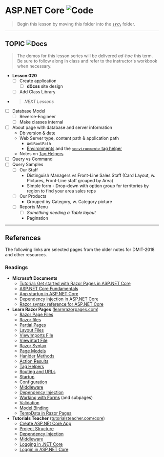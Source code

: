 # ASP.NET Core ![Code](https://img.shields.io/badge/Code%20Status-Demo-blueviolet?logo=Visual%20Studio%20Code&labelColor=indigo)

> Begin this lesson by moving this folder into the [`src\`](../../src/) folder.

----

## TOPIC ![Docs](https://img.shields.io/badge/Documentation%20Status-~10%25%20Minimal%20Outline-lightgrey?logo=Read%20the%20Docs)

> The demos for this lesson series will be delivered *ad-hoc* this term. Be sure to follow along in class and refer to the instructor's workbook when necessary.

- **Lesson 020**
  - [ ] Create application
    - [ ] **d0css** site design
  - [ ] Add Class Library
- > *NEXT Lessons*
- [ ] Database Model
  - [ ] Reverse-Engineer
  - [ ] Make classes internal
- [ ] About page with database and server information
  - Db version & date
  - Web Server type, content path & application path
    - `WebRootPath`
    - [Environments](https://docs.microsoft.com/en-us/aspnet/core/fundamentals/environments?view=aspnetcore-5.0) and the [`<environment>` tag helper](https://docs.microsoft.com/en-us/aspnet/core/mvc/views/tag-helpers/built-in/environment-tag-helper?view=aspnetcore-5.0)
  - Notes on [Tag Helpers](https://docs.microsoft.com/en-us/aspnet/core/mvc/views/tag-helpers/built-in/?view=aspnetcore-5.0)
- [ ] Query vs Command
- [ ] Query Samples
  - [ ] Our Staff
    - Distinguish Managers vs Front-Line Sales Staff (Card Layout, w. Pictures, Front-Line staff grouped by Area)
    - Simple form - Drop-down with option group for territories by region to find your area sales reps
  - [ ] Our Products
    - Grouped by Category, w. Category picture
  - [ ] Reports Menu
    - [ ] *Something needing a Table layout*
    - Pagination

----

## References

The following links are selected pages from the older notes for DMIT-2018 and other resources.

### Readings

- **Microsoft Documents**
  - [Tutorial: Get started with Razor Pages in ASP.NET Core](https://docs.microsoft.com/en-us/aspnet/core/tutorials/razor-pages/razor-pages-start?view=aspnetcore-5.0&tabs=visual-studio)
  - [ASP.NET Core Fundamentals](https://docs.microsoft.com/en-us/aspnet/core/fundamentals/?view=aspnetcore-5.0&tabs=windows)
  - [App startup in ASP.NET Core](https://docs.microsoft.com/en-us/aspnet/core/fundamentals/startup?view=aspnetcore-5.0)
  - [Dependency injection in ASP.NET Core](https://docs.microsoft.com/en-us/aspnet/core/fundamentals/dependency-injection?view=aspnetcore-5.0)
  - [Razor syntax reference for ASP.NET Core](https://docs.microsoft.com/en-us/aspnet/core/mvc/views/razor?view=aspnetcore-5.0)
- **Learn Razor Pages** ([learnrazorpages.com](https://www.learnrazorpages.com/))
  - [Razor Page Files](https://www.learnrazorpages.com/razor-pages)
  - [Razor files](https://www.learnrazorpages.com/razor-pages/files/)
  - [Partial Pages](https://www.learnrazorpages.com/razor-pages/partial-pages)
  - [Layout Files](https://www.learnrazorpages.com/razor-pages/files/layout)
  - [ViewImports File](https://www.learnrazorpages.com/razor-pages/files/viewimports)
  - [ViewStart File](https://www.learnrazorpages.com/razor-pages/files/viewstart)
  - [Razor Syntax](https://www.learnrazorpages.com/razor-syntax)
  - [Page Models](https://www.learnrazorpages.com/razor-pages/pagemodel)
  - [Hanlder Methods](https://www.learnrazorpages.com/razor-pages/handler-methods)
  - [Action Results](https://www.learnrazorpages.com/razor-pages/action-results)
  - [Tag Helpers](https://www.learnrazorpages.com/razor-pages/tag-helpers/)
  - [Routing and URLs](https://www.learnrazorpages.com/razor-pages/routing)
  - [Startup](https://www.learnrazorpages.com/startup)
  - [Configuration](https://www.learnrazorpages.com/configuration)
  - [Middleware](https://www.learnrazorpages.com/configuration)
  - [Dependency Injection](https://www.learnrazorpages.com/advanced/dependency-injection)
  - [Working with Forms](https://www.learnrazorpages.com/razor-pages/forms) (and subpages)
  - [Validation](https://www.learnrazorpages.com/razor-pages/validation)
  - [Model Binding](https://www.learnrazorpages.com/razor-pages/model-binding)
  - [TempData in Razor Pages](https://www.learnrazorpages.com/razor-pages/tempdata)
- **Tutorials Teacher** ([tutorialsteacher.com/core](https://www.tutorialsteacher.com/core))
  - [Create ASP.NEt Core App](https://www.tutorialsteacher.com/core/first-aspnet-core-application)
  - [Project Structure](https://www.tutorialsteacher.com/core/aspnet-core-application-project-structure)
  - [Dependency Injection](https://www.tutorialsteacher.com/core/dependency-injection-in-aspnet-core)
  - [Middleware](https://www.tutorialsteacher.com/core/aspnet-core-middleware)
  - [Logging in .NET Core](https://www.tutorialsteacher.com/core/fundamentals-of-logging-in-dotnet-core)
  - [Loggin in ASP.NET Core](https://www.tutorialsteacher.com/core/aspnet-core-logging)


